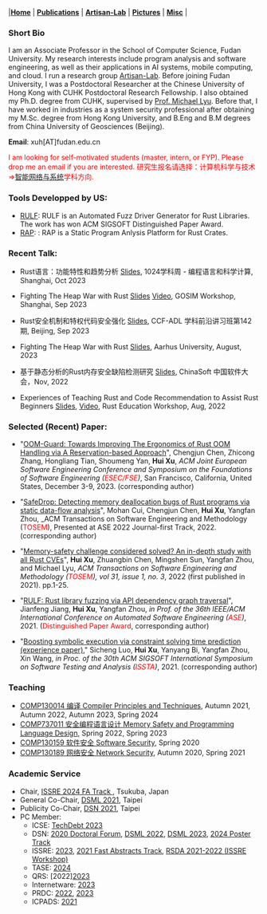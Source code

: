 |[<b>Home</b>](https://hxuhack.github.io/) | [<b>Publications</b>](publication/list) | [<b>Artisan-Lab</b>](lab/page) | [<b>Pictures</b>](photo/page) | [<b>Misc</b>](misc/list) |

### Short Bio
I am an Associate Professor in the School of Computer Science, Fudan University. My research interests include program analysis and software engineering, as well as their applications in AI systems, mobile computing, and cloud. I run a research group [Artisan-Lab](lab/page). Before joining Fudan University, I was a Postdoctoral Researcher at the Chinese University of Hong Kong with CUHK Postdoctoral Research Fellowship. I also obtained my Ph.D. degree from CUHK, supervised by [Prof. Michael Lyu](http://www.cse.cuhk.edu.hk/lyu/). Before that, I have worked in industries as a system security professional after obtaining my M.Sc. degree from Hong Kong University, and B.Eng and B.M degrees from China University of Geosciences (Beijing).

**Email**: xuh[AT]fudan.edu.cn	

<span style="color: red"> I am looking for self-motivated students (master, intern, or FYP). Please drop me an email if you are interested. </span>
<span style="color: red"> 研究生报名请选择：计算机科学与技术=>[智能网络与系统](https://cs.fudan.edu.cn/16/3f/c24277a267839/page.htm)学科方向. </span>

### Tools Developped by US:

- [RULF](https://github.com/Artisan-Lab/RULF): RULF is an Automated Fuzz Driver Generator for Rust Libraries. The work has won ACM SIGSOFT Distinguished Paper Award.
- [RAP](https://github.com/Artisan-Lab/RAP): : RAP is a Static Program Anlysis Platform for Rust Crates.

### Recent Talk:

- Rust语言：功能特性和趋势分析 [Slides](talks/20231029-RustSci.pdf), 1024学科周 - 编程语言和科学计算, Shanghai, Oct 2023

- Fighting The Heap War with Rust [Slides](talks/20230924-GOSIM-HeapWar.pdf) [Video](https://www.bilibili.com/video/BV1kh4y1B7mX/), GOSIM Workshop, Shanghai, Sep 2023

- Rust安全机制和特权代码安全强化 [Slides](talks/20230917-ADL-UnsafeRust.pdf), CCF-ADL 学科前沿讲习班第142期, Beijing, Sep 2023

- Fighting The Heap War with Rust [Slides](talks/20230817-Aarhus-HeapWar.pdf), Aarhus University, August, 2023

- 基于静态分析的Rust内存安全缺陷检测研究 [Slides](talks/ChinaSoft2022-Hui.pdf), ChinaSoft 中国软件大会，Nov, 2022 

- Experiences of Teaching Rust and Code Recommendation to Assist Rust Beginners [Slides](talks/Xu-RustEdu-2022.pdf), [Video](https://www.youtube.com/watch?v=HchiXcBK4Gg), Rust Education Workshop, Aug, 2022 

### Selected (Recent) Paper:

- "[OOM-Guard: Towards Improving The Ergonomics of Rust OOM Handling via A Reservation-based Approach](https://dl.acm.org/doi/10.1145/3611643.3616303)", Chengjun Chen, Zhicong Zhang, Hongliang Tian, Shoumeng Yan, **Hui Xu**, _ACM Joint European Software Engineering Conference and Symposium on the Foundations of Software Engineering (<span style="color: red">ESEC/FSE</span>)_, San Francisco, California, United States, December 3-9, 2023. (corresponding author)
 
- "[SafeDrop: Detecting memory deallocation bugs of Rust programs via static data-flow analysis](https://dl.acm.org/doi/10.1145/3542948)", Mohan Cui, Chengjun Chen, **Hui Xu**, Yangfan Zhou, _ACM Transactions on Software Engineering and Methodology (<span style="color: red">TOSEM</span>), Presented at ASE 2022 Journal-first Track, 2022. (corresponding author)

- "[Memory-safety challenge considered solved? An in-depth study with all Rust CVEs](https://dl.acm.org/doi/10.1145/3466642)", **Hui Xu**, Zhuangbin Chen, Mingshen Sun, Yangfan Zhou, and Michael Lyu, _ACM Transactions on Software Engineering and Methodology (<span style="color: red">TOSEM</span>), vol 31, issue 1, no. 3_, 2022 (first published in 2021). pp.1-25.

- "[RULF: Rust library fuzzing via API dependency graph traversal](https://ieeexplore.ieee.org/abstract/document/9678813)", Jianfeng Jiang, **Hui Xu**, Yangfan Zhou, _in Prof. of the 36th IEEE/ACM International Conference on Automated Software Engineering (<span style="color: red">ASE</span>)_, 2021. (<span style="color: red">Distinguished Paper Award</span>, corresponding author)

- "[Boosting symbolic execution via constraint solving time prediction (experience paper)](https://dl.acm.org/doi/10.1145/3460319.3464813)," Sicheng Luo, **Hui Xu**, Yanyang Bi, Yangfan Zhou, Xin Wang, _in Proc. of the 30th ACM SIGSOFT International Symposium on Software Testing and Analysis (<span style="color: red">ISSTA</span>)_, 2021. (corresponding author)

###  Teaching

- [COMP130014 编译 Compiler Principles and Techniques](https://github.com/hxuhack/course_compiler), Autumn 2021, Autumn 2022, Autumn 2023, Spring 2024
- [COMP737011 安全编程语言设计 Memory Safety and Programming Language Design](https://github.com/hxuhack/course_safepl), Spring 2022, Spring 2023
- [COMP130159 软件安全 Software Security](lecture/softwaresec), Spring 2020
- [COMP130189 网络安全 Network Security](lecture/networksec), Autumn 2020, Spring 2021


###  Academic Service

* Chair, [ISSRE 2024 FA Track ](https://issre.github.io/2024/), Tsukuba, Japan
* General Co-Chair, [DSML 2021](https://dependablesecureml.github.io/2021/index.html), Taipei
* Publicity Co-Chair, [DSN 2021](http://dsn2021.ntu.edu.tw), Taipei
* PC Member:
  * ICSE: [TechDebt 2023](https://conf.researchr.org/home/TechDebt-2023)
  * DSN: [2020 Doctoral Forum](https://dsn2020.webs.upv.es/final-program/doctoral-forum/), [DSML 2022](https://dependablesecureml.github.io/2022/index.html), [DSML 2023](https://dependablesecureml.github.io), [2024 Poster Track](https://dsn2024uq.github.io/cfposter.html)
  * ISSRE: [2023](https://issre.net), [2021 Fast Abstracts Track](https://issre.net), [RSDA 2021-2022 (ISSRE Workshop)](https://sites.google.com/view/rsda2021)
  * TASE: [2024](https://tase2024.github.io)
  * QRS: [2022][2023](https://qrs22.techconf.org)
  * Internetware: [2023](https://conf.researchr.org/home/internetware-2023/)
  * PRDC: [2022](https://prdc.dependability.org/PRDC2022/), [2023](https://prdc.dependability.org/PRDC2023/)
  * ICPADS: [2021](http://ieee-icpads.net/2021/index.html)
